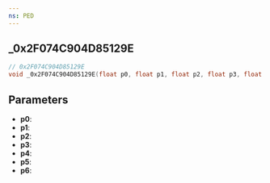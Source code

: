 ```yaml
---
ns: PED
---
```

## _0x2F074C904D85129E

```c
// 0x2F074C904D85129E
void _0x2F074C904D85129E(float p0, float p1, float p2, float p3, float p4, float p5, float p6);
```


## Parameters
* **p0**: 
* **p1**: 
* **p2**: 
* **p3**: 
* **p4**: 
* **p5**: 
* **p6**: 

